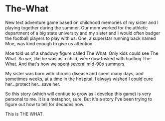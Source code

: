 # The-What

New text adventure game based on childhood memories of my sister and I playing together during the summer. 
Our mom worked for the athletic department of a big state university and my sister and I would often
badger the football players to play with us. One, a superstar running back named Moe, was kind enough to give us attention.

Moe told us of a shadowy figure called The What. Only kids could see The What. So we, like he was as a child, were now tasked with
hunting The What. And that's how we spent several mid-90s summers.

My sister was born with chronic disease and spent many days, and sometimes weeks, at a time in the hospital.
I always wished I could cure her...protect her...save her. 

So this story (which will contiue to grow as I develop this game) is very personal to me. 
It is a metaphor, sure. But it's a story I've been trying to figure out how to tell for decades now.

This is THE WHAT.
